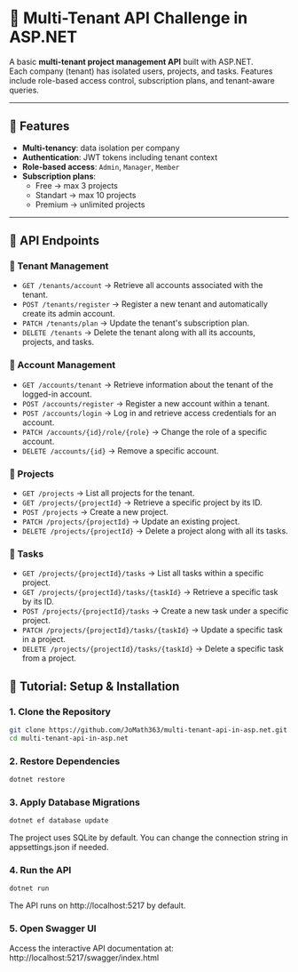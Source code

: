 # 🏢 Multi-Tenant API Challenge in ASP.NET  

A basic **multi-tenant project management API** built with ASP.NET.  
Each company (tenant) has isolated users, projects, and tasks. Features include role-based access control, subscription plans, and tenant-aware queries.  

---

## 🚀 Features
- **Multi-tenancy**: data isolation per company  
- **Authentication**: JWT tokens including tenant context  
- **Role-based access**: `Admin`, `Manager`, `Member`  
- **Subscription plans**:
  - Free → max 3 projects
  - Standart → max 10 projects
  - Premium → unlimited projects

---

## 🔗 API Endpoints

### 🔹 Tenant Management
- `GET /tenants/account` → Retrieve all accounts associated with the tenant.  
- `POST /tenants/register` → Register a new tenant and automatically create its admin account.  
- `PATCH /tenants/plan` → Update the tenant's subscription plan.  
- `DELETE /tenants` → Delete the tenant along with all its accounts, projects, and tasks.  

### 🔹 Account Management
- `GET /accounts/tenant` → Retrieve information about the tenant of the logged-in account.  
- `POST /accounts/register` → Register a new account within a tenant.  
- `POST /accounts/login` → Log in and retrieve access credentials for an account.  
- `PATCH /accounts/{id}/role/{role}` → Change the role of a specific account.  
- `DELETE /accounts/{id}` → Remove a specific account.  

### 🔹 Projects
- `GET /projects` → List all projects for the tenant.  
- `GET /projects/{projectId}` → Retrieve a specific project by its ID.  
- `POST /projects` → Create a new project.  
- `PATCH /projects/{projectId}` → Update an existing project.  
- `DELETE /projects/{projectId}` → Delete a project along with all its tasks.  

### 🔹 Tasks
- `GET /projects/{projectId}/tasks` → List all tasks within a specific project.  
- `GET /projects/{projectId}/tasks/{taskId}` → Retrieve a specific task by its ID.  
- `POST /projects/{projectId}/tasks` → Create a new task under a specific project.  
- `PATCH /projects/{projectId}/tasks/{taskId}` → Update a specific task in a project.  
- `DELETE /projects/{projectId}/tasks/{taskId}` → Delete a specific task from a project.  

## 🔧 Tutorial: Setup & Installation

### 1. Clone the Repository

```bash
git clone https://github.com/JoMath363/multi-tenant-api-in-asp.net.git
cd multi-tenant-api-in-asp.net
```

### 2. Restore Dependencies

```bash
dotnet restore
```
### 3. Apply Database Migrations

```bash
dotnet ef database update
```
The project uses SQLite by default. You can change the connection string in appsettings.json if needed.

### 4. Run the API

```bash
dotnet run
```
The API runs on http://localhost:5217 by default.

### 5. Open Swagger UI

Access the interactive API documentation at:
http://localhost:5217/swagger/index.html



